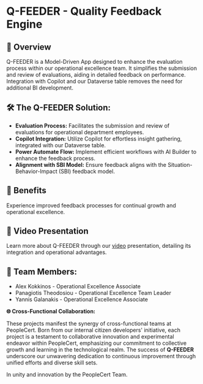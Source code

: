 **Q-FEEDER - Quality Feedback Engine**
======================================

**🌟 Overview**
---------------

Q-FEEDER is a Model-Driven App designed to enhance the evaluation process within our operational excellence team. It simplifies the submission and review of evaluations, aiding in detailed feedback on performance. Integration with Copilot and our Dataverse table removes the need for additional BI development.

**🛠️ The Q-FEEDER Solution:**
------------------------------

-   **Evaluation Process:** Facilitates the submission and review of evaluations for operational department employees.
-   **Copilot Integration:** Utilize Copilot for effortless insight gathering, integrated with our Dataverse table.
-   **Power Automate Flow:** Implement efficient workflows with AI Builder to enhance the feedback process.
-   **Alignment with SBI Model:** Ensure feedback aligns with the Situation-Behavior-Impact (SBI) feedback model.

**🎉 Benefits**
---------------

Experience improved feedback processes for continual growth and operational excellence.

**🎥 Video Presentation**
-------------------------

Learn more about Q-FEEDER through our  [video](https://drive.google.com/file/d/1bgV5axqdzy4wRoMrGnceT-WlIm1gjZov/view?usp=drive_link) presentation, detailing its integration and operational advantages.

**🤝 Team Members:**
--------------------

-   Alex Kokkinos - Operational Excellence Associate
-   Panagiotis Theodosiou - Operational Excellence Team Leader
-   Yannis Galanakis - Operational Excellence Associate

**🌐 Cross-Functional Collaboration:**

These projects manifest the synergy of cross-functional teams at PeopleCert. Born from our internal citizen developers' initiative, each project is a testament to collaborative innovation and experimental endeavor within PeopleCert, emphasizing our commitment to collective growth and learning in the technological realm. The success of **Q-FEEDER** underscore our unwavering dedication to continuous improvement through unified efforts and diverse skill sets.

In unity and innovation by the PeopleCert Team.
